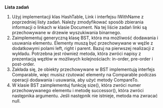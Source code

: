 **Lista zadań**
1. Użyj implementacji klas HashTable, Link i interfejsu IWithName z poprzedniej listy zadań. Należy zmodyfikować sposób 
zbierania informacji o linkach w klasie Document. Na tej liście zadań linki są przechowywane w drzewie wyszukiwania binarnego.
2. Zaimplementuj generyczną klasę BST, która ma możliwość dodawania i usuwania elementu. Elementy muszą być przechowywane 
w węźle z dodatkowymi polami left, right i parent. Bazuj na pierwszej realizacji z wykładu. Potrzebna jest również metoda,
która zwróci napisy z prezentacją węzłów w możliwych kolejnościach: in-order, pre-order i post-order.
3. Zakłada się, że obiekty przechowywane w BST implementują interfejs Comparable, więc musisz rzutować elementy na Comparable
 podczas operacji dodawania i usuwania, aby użyć metody CompareTo.
4. W klasie BST zaimplementuj funkcję size(), która zwróci numer przechowywanego elementu i metodę successor(), która zwróci 
następnika argumentu. Jeśli następnik nie istnieje, metoda ma zwracać null.
